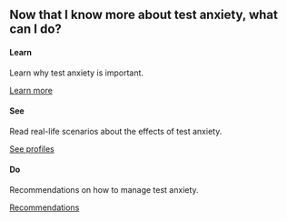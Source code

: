 <div class="row">
         <div class="col-lg-12">
             <h2 class="page-header">Now that I know more about test anxiety, what can I do?</h2>
         </div>
         <div class="col-md-4 col-sm-6">
             <div class="panel panel-default text-center">
                 <div class="panel-heading">
                     <span class="fa-stack fa-5x">
                           <i class="fa fa-circle fa-stack-2x text-primary"></i>
                           <i class="fa fa-info fa-stack-1x fa-inverse"></i>
                     </span>
                 </div>
                 <div class="panel-body">
                     <h4>Learn</h4>
                     <p>Learn why test anxiety is important.</p>
                     <a href="http://srl.daacs.net/anxiety_importance.html" target="_blank" class="btn btn-primary">Learn more</a>
                 </div>
             </div>
         </div>
         <div class="col-md-4 col-sm-6">
             <div class="panel panel-default text-center">
                 <div class="panel-heading">
                     <span class="fa-stack fa-5x">
                           <i class="fa fa-circle fa-stack-2x text-primary"></i>
                           <i class="fa fa-eye fa-stack-1x fa-inverse"></i>
                     </span>
                 </div>
                 <div class="panel-body">
                     <h4>See</h4>
                     <p>Read real-life scenarios about the effects of test anxiety.</p>
                     <a href="http://srl.daacs.net/anxiety_profile.html" target="_blank" class="btn btn-primary">See profiles</a>
                 </div>
             </div>
         </div>
         <div class="col-md-4 col-sm-6">
             <div class="panel panel-default text-center">
                 <div class="panel-heading">
                     <span class="fa-stack fa-5x">
                           <i class="fa fa-circle fa-stack-2x text-primary"></i>
                           <i class="fa fa-check-square-o fa-stack-1x fa-inverse"></i>
                     </span>
                 </div>
                 <div class="panel-body">
                     <h4>Do</h4>
                     <p>Recommendations on how to manage test anxiety.</p>
                     <a href="http://srl.daacs.net/anxiety_recommendations.html" target="_blank" class="btn btn-primary">Recommendations</a>
                 </div>
             </div>
         </div>
</div>
